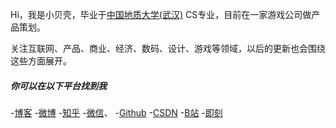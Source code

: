 Hi，我是小贝壳，毕业于[中国地质大学(武汉)](https://www.cug.edu.cn/) CS专业，目前在一家游戏公司做产品策划。

关注互联网、产品、商业、经济、数码、设计、游戏等领域，以后的更新也会围绕这些方面展开。


##### 你可以在以下平台找到我

-[博客](https://frangezone.github.io)
-[微博](https://weibo.com/u/5015947604)
-[知乎](https://www.zhihu.com/people/risingsun-5)
-[微信](https://weixin.com)、
-[Github](https://github.com/frangezone)
-[CSDN](https://blog.csdn.net/qq_40287093)
-[B站](https://space.bilibili.com/56294830)
-[即刻](https://web.okjike.com/)


